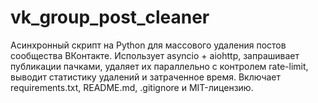 # vk_group_post_cleaner
Асинхронный скрипт на Python для массового удаления постов сообщества ВКонтакте. Использует asyncio + aiohttp, запрашивает публикации пачками, удаляет их параллельно с контролем rate-limit, выводит статистику удалений и затраченное время. Включает requirements.txt, README.md, .gitignore и MIT-лицензию.
